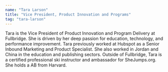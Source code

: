 ```yaml
---
name: "Tara Larson"
title: "Vice President, Product Innovation and Programs"
tag: "tara-larson"
---
```

<p>
  Tara is the Vice President of Product Innovation and Program Delivery at Fullbridge. She is driven by her deep passion for education, technology, and performance improvement. Tara previously worked at Hubspot as a Senior Inbound Marketing and Product Specialist. She also worked in Jordan and China in the education and publishing sectors. Outside of Fullbridge, Tara is a certified professional ski instructor and ambassador for SheJumps.org. She holds a AB from Harvard.
</p>
